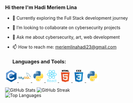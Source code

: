
### Hi there I'm Hadi Meriem Lina

- 🚀 Currently exploring the Full Stack development journey
- 👯 I’m looking to collaborate on cybersecurity projects 
- 💬 Ask me about cybersecurity, art, web development 
- 📫 How to reach me: meriemlinahadi23@gmail.com

  <h3 align="left">Languages and Tools:</h3>
<p align="left"> 
  <a href="https://www.cprogramming.com/" target="_blank" rel="noreferrer">  <img src="https://raw.githubusercontent.com/devicons/devicon/master/icons/c/c-original.svg" alt="c" width="40" height="40"/> </a> 
    <a href="https://www.mysql.com/" target="_blank" rel="noreferrer"> <img src="https://raw.githubusercontent.com/devicons/devicon/master/icons/mysql/mysql-original-wordmark.svg" alt="mysql" width="40" height="40"/> </a> 
  <a href="https://www.python.org" target="_blank" rel="noreferrer"> <img src="https://raw.githubusercontent.com/devicons/devicon/master/icons/python/python-original.svg" alt="python" width="40" height="40"/> </a> 
  <a href="https://reactjs.org/" target="_blank" rel="noreferrer"> <img src="https://raw.githubusercontent.com/devicons/devicon/master/icons/react/react-original-wordmark.svg" alt="react" width="40" height="40"/> </a> 
  <a href="https://www.w3.org/html/" target="_blank" rel="noreferrer"> <img src="https://raw.githubusercontent.com/devicons/devicon/master/icons/html5/html5-original-wordmark.svg" alt="html5" width="40" height="40"/> </a>
  <a href="https://www.w3schools.com/css/" target="_blank" rel="noreferrer"> <img src="https://raw.githubusercontent.com/devicons/devicon/master/icons/css3/css3-original-wordmark.svg" alt="css3" width="40" height="40"/> </a>
  <a href="https://www.python.org" target="_blank" rel="noreferrer"> <img src="https://raw.githubusercontent.com/devicons/devicon/master/icons/python/python-original.svg" alt="python" width="40" height="40"/> </a>
</p>

  


  
 

![GitHub Stats](https://github-readme-stats.vercel.app/api?username=Lina-Hadi&theme=dark&hide_border=false&include_all_commits=true&count_private=true) 
![GitHub Streak](https://github-readme-streak-stats.herokuapp.com/?user=Lina-Hadi&theme=dark&hide_border=false) <br>
![Top Languages](https://github-readme-stats.vercel.app/api/top-langs/?username=Lina-Hadi&theme=dark&hide_border=false&include_all_commits=true&count_private=true&layout=compact)
